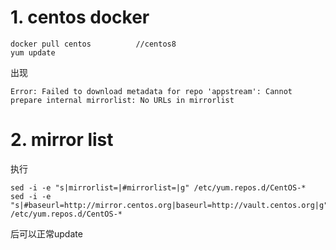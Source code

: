 # 1. centos docker
```
docker pull centos          //centos8
yum update
```
出现

```
Error: Failed to download metadata for repo 'appstream': Cannot prepare internal mirrorlist: No URLs in mirrorlist
```

# 2. mirror list
执行

```
sed -i -e "s|mirrorlist=|#mirrorlist=|g" /etc/yum.repos.d/CentOS-*
sed -i -e "s|#baseurl=http://mirror.centos.org|baseurl=http://vault.centos.org|g" /etc/yum.repos.d/CentOS-*
```
后可以正常update

